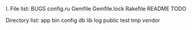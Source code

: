 I. File list:
BUGS
config.ru
Gemfile
Gemfile.lock
Rakefile
README
TODO

Directory list:
app
bin
config
db
lib
log
public
test
tmp
vendor
